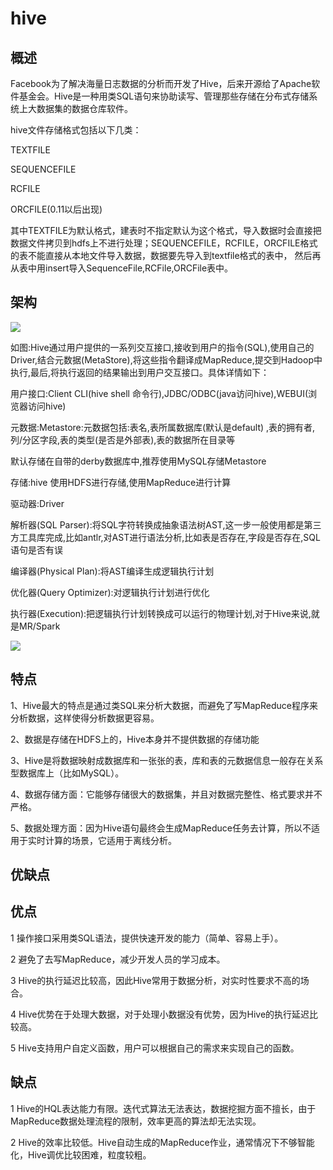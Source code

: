 <!--
 * @Author: wangzhichiao<https://github.com/wzc570738205>
 * @Date: 2021-03-29 15:59:27
 * @LastEditors: wangzhichiao<https://github.com/wzc570738205>
 * @LastEditTime: 2021-03-29 15:59:58
-->
# **hive**
## **概述**
Facebook为了解决海量日志数据的分析而开发了Hive，后来开源给了Apache软件基金会。Hive是一种用类SQL语句来协助读写、管理那些存储在分布式存储系统上大数据集的数据仓库软件。

hive文件存储格式包括以下几类：

TEXTFILE

SEQUENCEFILE

RCFILE

ORCFILE(0.11以后出现)

其中TEXTFILE为默认格式，建表时不指定默认为这个格式，导入数据时会直接把数据文件拷贝到hdfs上不进行处理；SEQUENCEFILE，RCFILE，ORCFILE格式的表不能直接从本地文件导入数据，数据要先导入到textfile格式的表中， 然后再从表中用insert导入SequenceFile,RCFile,ORCFile表中。
## **架构**
![](/docs/images/dashuju/Aspose.Words.390a89bc-6b49-496d-b349-93be6392fec4.001.png)

如图:Hive通过用户提供的一系列交互接口,接收到用户的指令(SQL),使用自己的Driver,结合元数据(MetaStore),将这些指令翻译成MapReduce,提交到Hadoop中执行,最后,将执行返回的结果输出到用户交互接口。具体详情如下：

用户接口:Client CLI(hive shell 命令行),JDBC/ODBC(java访问hive),WEBUI(浏览器访问hive)

元数据:Metastore:元数据包括:表名,表所属数据库(默认是default) ,表的拥有者,列/分区字段,表的类型(是否是外部表),表的数据所在目录等

默认存储在自带的derby数据库中,推荐使用MySQL存储Metastore

存储:hive 使用HDFS进行存储,使用MapReduce进行计算

驱动器:Driver

解析器(SQL Parser):将SQL字符转换成抽象语法树AST,这一步一般使用都是第三方工具库完成,比如antlr,对AST进行语法分析,比如表是否存在,字段是否存在,SQL语句是否有误

编译器(Physical Plan):将AST编译生成逻辑执行计划

优化器(Query Optimizer):对逻辑执行计划进行优化

执行器(Execution):把逻辑执行计划转换成可以运行的物理计划,对于Hive来说,就是MR/Spark

![](/docs/images/dashuju/Aspose.Words.390a89bc-6b49-496d-b349-93be6392fec4.002.png)
## **特点**
1、Hive最大的特点是通过类SQL来分析大数据，而避免了写MapReduce程序来分析数据，这样使得分析数据更容易。

2、数据是存储在HDFS上的，Hive本身并不提供数据的存储功能

3、Hive是将数据映射成数据库和一张张的表，库和表的元数据信息一般存在关系型数据库上（比如MySQL）。

4、数据存储方面：它能够存储很大的数据集，并且对数据完整性、格式要求并不严格。

5、数据处理方面：因为Hive语句最终会生成MapReduce任务去计算，所以不适用于实时计算的场景，它适用于离线分析。
## **优缺点**
## **优点**
1 操作接口采用类SQL语法，提供快速开发的能力（简单、容易上手）。

2 避免了去写MapReduce，减少开发人员的学习成本。

3 Hive的执行延迟比较高，因此Hive常用于数据分析，对实时性要求不高的场合。

4 Hive优势在于处理大数据，对于处理小数据没有优势，因为Hive的执行延迟比较高。

5 Hive支持用户自定义函数，用户可以根据自己的需求来实现自己的函数。
## **缺点**
1 Hive的HQL表达能力有限。迭代式算法无法表达，数据挖掘方面不擅长，由于MapReduce数据处理流程的限制，效率更高的算法却无法实现。

2 Hive的效率比较低。Hive自动生成的MapReduce作业，通常情况下不够智能化，Hive调优比较困难，粒度较粗。
